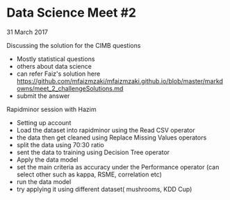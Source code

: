 # Data Science Meet #2
31 March 2017

Discussing the solution for the CIMB questions
  - Mostly statistical questions
  - others about data science
  - can refer Faiz's solution here https://github.com/mfaizmzaki/mfaizmzaki.github.io/blob/master/markdowns/meet_2_challengeSolutions.md
  - submit the answer

Rapidminor session with Hazim
  - Setting up account
  - Load the dataset into rapidminor using the Read CSV operator
  - the data then get cleaned using Replace Missing Values operators
  - split the data using 70:30 ratio
  - sent the data to training using Decision Tree operator
  - Apply the data model
  - set the main criteria as accuracy under the Performance operator (can select other such as kappa, RSME, correlation etc)
  - run the data model
  - try applying it using different dataset( mushrooms, KDD Cup)




